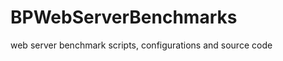 BPWebServerBenchmarks
=====================

web server benchmark scripts, configurations and source code 
